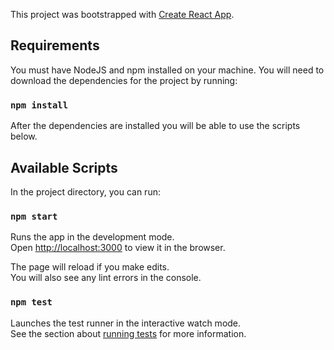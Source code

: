 This project was bootstrapped with [Create React App](https://github.com/facebook/create-react-app).

## Requirements

You must have NodeJS and npm installed on your machine. You will need to download the dependencies for the project by running:

### `npm install`

After the dependencies are installed you will be able to use the scripts below.

## Available Scripts

In the project directory, you can run:

### `npm start`

Runs the app in the development mode.<br />
Open [http://localhost:3000](http://localhost:3000) to view it in the browser.

The page will reload if you make edits.<br />
You will also see any lint errors in the console.

### `npm test`

Launches the test runner in the interactive watch mode.<br />
See the section about [running tests](https://facebook.github.io/create-react-app/docs/running-tests) for more information.
